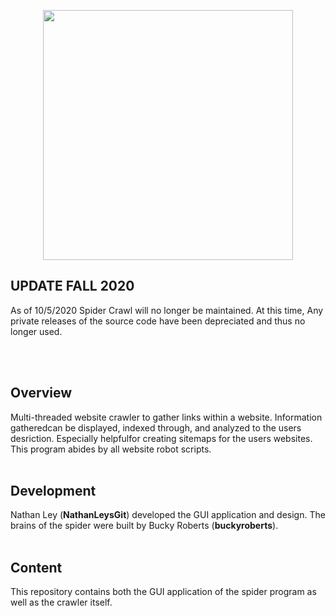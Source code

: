 <p align="center">
  <img src="https://raw.githubusercontent.com/nathanleysgit/spider-crawl/master/images/title.jpg" height="400" width="400"/>
</p>

## UPDATE FALL 2020
As of 10/5/2020 Spider Crawl will no longer be maintained. At this time, Any private releases of the source code have been depreciated and thus no longer used. 

<br></br>
## Overview
Multi-threaded website crawler to gather links within a website. Information gatheredcan be displayed, indexed through, and analyzed to the users desriction. Especially helpfulfor creating sitemaps for the users websites. This program abides by all website robot scripts.<br><br>

## Development
Nathan Ley (<b>NathanLeysGit</b>) developed the GUI application and design. The brains of the spider were built by Bucky Roberts (<b>buckyroberts</b>).<br><br>

## Content
This repository contains both the GUI application of the spider program as well as the crawler itself.<br><br>
